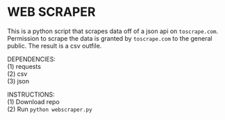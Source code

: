 # WEB SCRAPER

This is a python script that scrapes data off of a json api on `toscrape.com`. Permission to scrape the data is granted by `toscrape.com` to the general public. The result is a csv outfile.

DEPENDENCIES:<br/>
(1) requests<br/>
(2) csv<br/>
(3) json

INSTRUCTIONS:<br/>
(1) Download repo<br/>
(2) Run `python webscraper.py`
